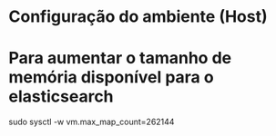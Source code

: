 # Configuração do ambiente (Host)

# Para aumentar o tamanho de memória disponível para o elasticsearch
sudo sysctl -w vm.max_map_count=262144